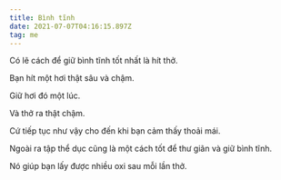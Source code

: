 ```yaml
---
title: Bình tĩnh
date: 2021-07-07T04:16:15.897Z
tag: me
---
```

Có lẽ cách để giữ bình tĩnh tốt nhất là hít thở.

Bạn hít một hơi thật sâu và chậm.

Giữ hơi đó một lúc.

Và thở ra thật chậm.

Cứ tiếp tục như vậy cho đến khi bạn cảm thấy thoải mái.

Ngoài ra tập thể dục cũng là một cách tốt để thư giãn và giữ bình tĩnh.

Nó giúp bạn lấy được nhiều oxi sau mỗi lần thở.